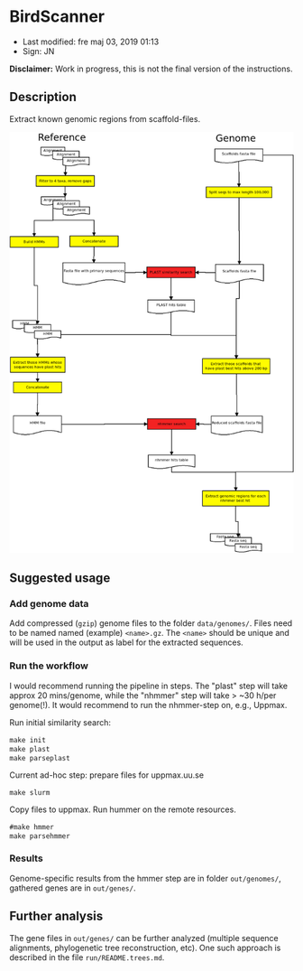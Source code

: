 # BirdScanner

- Last modified: fre maj 03, 2019  01:13
- Sign: JN

**Disclaimer:** Work in progress, this is not the final version of the instructions.

## Description

Extract known genomic regions from scaffold-files.

![Workflow](doc/workflow/Diagram1.png)

## Suggested usage

### Add genome data

Add compressed (`gzip`) genome files to the folder `data/genomes/`.
Files need to be named named (example) `<name>.gz`. The `<name>` should
be unique and will be used in the output as label for the extracted
sequences.

### Run the workflow

I would recommend running the pipeline in steps. The "plast" step will
take approx 20 mins/genome, while the "nhmmer" step will take > ~30 h/per genome(!).
It would recommend to run the nhmmer-step on, e.g., Uppmax.

Run initial similarity search:

    make init
    make plast
    make parseplast

Current ad-hoc step: prepare files for uppmax.uu.se

    make slurm

Copy files to uppmax. Run hummer on the remote resources.

    #make hmmer
    make parsehmmer

### Results

Genome-specific results from the hmmer step are in folder `out/genomes/`,
gathered genes are in `out/genes/`.

## Further analysis

The gene files in `out/genes/` can be further analyzed (multiple sequence alignments,
phylogenetic tree reconstruction, etc). One such approach is described in the file
`run/README.trees.md`.
